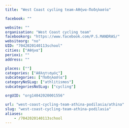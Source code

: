```yaml
---
title: "West Coast cycling team-Αθήνα-Ποδηλασία"

facebook: ""

website: ""
organisation: "West Coast cycling team"
facebookorg: "https://www.facebook.com/P.S.MANDRAS/"
websiteorg: "no"
UID: "7042020140113school"
cities: ["Αθήνα"]
perioxi: ""
address: ""

places: [""]
categories: ["Αθλητισμός"]
subcategories: ["Ποδηλασία"]
categoryNoSLug: ["athlitismos"]
subcategoriesNoSLug: ["cycling"]

orgUID: "org14042020001556"

url: "west-coast-cycling-team-athina-podilasia/athina"
slug: "west-coast-cycling-team-athina-podilasia"
aliases:
    - /7042020140113school
---
```





